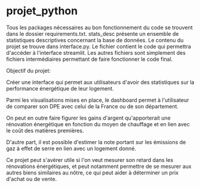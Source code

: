 # projet_python

Tous les packages nécessaires au bon fonctionnement du code se trouvent dans le dossier requirements.txt.
stats_desc présente un ensemble de statistiques descriptives concernant la base de données.
Le contenu du projet se trouve dans interface.py. Le fichier contient le code qui permettra d'accéder à l'interface streamlit. Les autres fichiers sont simplement des fichiers intermédiaires permettant de faire fonctionner le code final.


Objectif du projet: 

Créer une interface qui permet aux utilisateurs d'avoir des statistiques sur la performance énergétique de leur logement. 

Parmi les visualisations mises en place, le dashboard permet à l'utilisateur de comparer son DPE avec celui de la France ou de son département. 

On peut en outre faire figurer les gains d'argent qu'apporterait une rénovation énergétique en fonction du moyen de chauffage et en lien avec le coût des matières premières.

D'autre part, il est possible d'estimer la note portant sur les émissions de gaz à effet de serre en lien avec un logement donné.

Ce projet peut s'avérer utile si l'on veut mesurer son retard dans les rénovations énergétiques, et peut notamment permettre de se mesurer aux autres biens similaires au nôtre, ce qui peut aider à déterminer un prix d'achat ou de vente.
